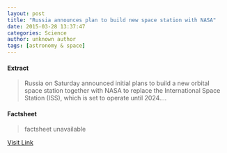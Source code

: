 ```yaml
---
layout: post
title: "Russia announces plan to build new space station with NASA"
date: 2015-03-28 13:37:47
categories: Science
author: unknown author
tags: [astronomy & space]
---
```



#### Extract
>Russia on Saturday announced initial plans to build a new orbital space station together with NASA to replace the International Space Station (ISS), which is set to operate until 2024....

#### Factsheet
>factsheet unavailable

[Visit Link](http://phys.org/news346754256.html)


